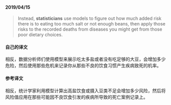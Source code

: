 #### 2019/04/15

> Instead, **statisticians** use models to figure out how much added risk there is to eating too much salt or not enough beans, then apply those risks to the recorded deaths from diseases you might get from those poor dietary choices.



#### 自己的译文

相反，数据分析师们使用模型来展示吃太多盐或者没有吃足够的大豆，会增加多少危险，然后使用那些危机来记录你从那些不良的饮食习惯产生疾病致死的机率。



#### 参考译文

相反，统计学家利用模型计算出高盐饮食或摄入豆类不足会增加多少风险，然后将风险值应用在那些可能因不良饮食引发的疾病所导致的死亡案例记录上。